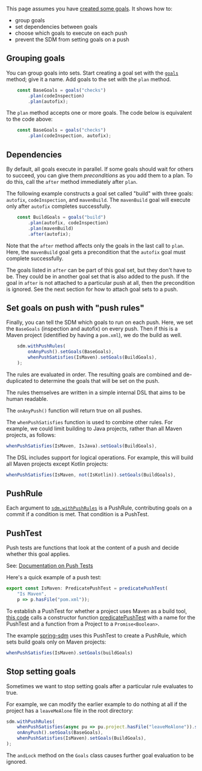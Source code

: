 This page assumes you have [created some goals][create-goals]. It shows how to:

*  group goals
*  set dependencies between goals
*  choose which goals to execute on each push
*  prevent the SDM from setting goals on a push

[create-goals]: goal.md (Goals and how to create them)

## Grouping goals

You can group goals into sets. Start creating a goal set with the [`goals`][apidoc-goalsbuilder] method; give it a name. Add goals to the set
with the `plan` method.

[apidoc-goalsbuilder]: https://atomist.github.io/sdm/modules/_lib_api_goal_goals_.html#goals-1 (API Doc for goals builder)

```typescript
    const BaseGoals = goals("checks")
        .plan(codeInspection)
        .plan(autofix);
```

The `plan` method accepts one or more goals. The code below is equivalent to the code above:

```typescript
    const BaseGoals = goals("checks")
        .plan(codeInspection, autofix);
```


## Dependencies

By default, all goals execute in parallel. If some goals should wait for others to succeed, you can give them *preconditions* as you add them to a plan. To do this, call the `after` method immediately after `plan`.

The following example constructs a goal set called "build" with three goals: `autofix`, `codeInspection`, and `mavenBuild`.
The `mavenBuild` goal will execute only after `autofix` completes successfully.

```typescript
    const BuildGoals = goals("build")
        .plan(autofix, codeInspection)
        .plan(mavenBuild)
        .after(autofix);
```

Note that the `after` method affects only the goals in the last call to `plan`. Here, the `mavenBuild` goal gets
a precondition that the `autofix` goal must complete successfully.

The goals listed in `after` can be part of this goal set, but they don't have to be. They could be in another
goal set that is also added to the push. If the goal in `after` is not attached to a particular push at all, then the
precondition is ignored. See the next section for how to attach goal sets to a push.

## Set goals on push with "push rules"

Finally, you can tell the SDM which goals to run on each push. Here, we set the `BaseGoals` (inspection and autofix) on every push. Then if this is a Maven project (identified by having a `pom.xml`), we do the build as well.

```typescript
    sdm.withPushRules(
        onAnyPush().setGoals(BaseGoals),
        whenPushSatisfies(IsMaven).setGoals(BuildGoals),
    );
```

The rules are evaluated in order. The resulting goals are combined and de-duplicated to determine the goals
that will be set on the push.

The rules themselves are written in a simple internal DSL that aims to be human readable.

The `onAnyPush()` function will return true on all pushes.

The `whenPushSatisfies` function is used to combine other rules. For example, we could limit building to Java projects,
rather than all Maven projects, as follows:

```typescript
whenPushSatisfies(IsMaven, IsJava).setGoals(BuildGoals),
```

The DSL includes support for logical operations. For example, this will build all Maven projects except Kotlin projects:

```typescript
whenPushSatisfies(IsMaven, not(IsKotlin)).setGoals(BuildGoals),
```

## PushRule

Each argument to [`sdm.withPushRules`](https://atomist.github.io/sdm/interfaces/_lib_api_machine_softwaredeliverymachine_.softwaredeliverymachine.html#withpushrules)
is a PushRule, contributing goals on a commit if a condition is met. That condition is a PushTest.

## PushTest

Push tests are functions that look at the content of a push and decide whether this goal applies.

See: [Documentation on Push Tests](push-test.md)

Here's a quick example of a push test:

```typescript
export const IsMaven: PredicatePushTest = predicatePushTest(
    "Is Maven",
    p => p.hasFile("pom.xml"));
```

To establish a PushTest for whether a project uses Maven as a build tool,
[this code](https://github.com/atomist/sdm-pack-spring/blob/3fcadc309231e45fa25a8ccde0cf25587ade6d71/lib/maven/pushtest/pushTests.ts#L33)
calls a constructor function
[predicatePushTest](https://atomist.github.io/sdm/modules/_lib_api_mapping_pushtest_.html#predicatepushtest-1)
with a name for the PushTest and a function from a Project to a `Promise<Boolean>`.

The example [spring-sdm](https://github.com/atomist-seeds/spring-sdm/blob/1ab4ab06086e61f0e3395b1b7114a91a59d8939d/lib/machine/machine.ts#L84) uses this PushTest to create a PushRule, which sets build goals only on Maven projects:

```typescript
whenPushSatisfies(IsMaven).setGoals(buildGoals)
```

## Stop setting goals

Sometimes we want to stop setting goals after a particular rule evaluates to true.

For example, we can modify the earlier example to do nothing at all if the project has a `leaveMeAlone` file in the root directory:

```typescript
sdm.withPushRules(
    whenPushSatisfies(async pu => pu.project.hasFile("leaveMeAlone")).setGoals(goals("none").andLock()),
    onAnyPush().setGoals(BaseGoals),
    whenPushSatisfies(IsMaven).setGoals(BuildGoals),
);
```

The `andLock` method on the `Goals` class causes further goal evaluation to be ignored.
